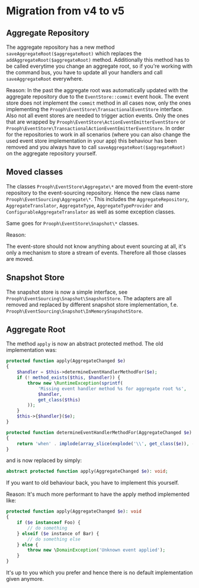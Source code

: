 # Migration from v4 to v5

## Aggregate Repository

The aggregate repository has a new method `saveAggregateRoot($aggregateRoot)` which replaces the
`addAggregateRoot($aggregateRoot)` method. Additionally this method has to be called everytime you change an aggregate
root, so if you're working with the command bus, you have to update all your handlers and call `saveAggregateRoot` everywhere.

Reason: In the past the aggregate root was automatically updated with the aggregate repository due to the
`EventStore::commit` event hook. The event store does not implement the `commit` method in all cases now, only the ones
implementing the `Prooph\EventStore\TransactionalEventStore` interface. Also not all event stores are needed to trigger
action events. Only the ones that are wrapped by `Prooph\EventStore\ActionEventEmitterEventStore` or `Prooph\EventStore\TransactionalActionEventEmitterEventStore`.
In order for the repositories to work in all scenarios (where you can also change the used event store implementation in your app)
this behaviour has been removed and you always have to call `saveAggregateRoot($aggregateRoot)` on the aggregate repository yourself.

## Moved classes

The classes `Prooph\EventStore\Aggregate\*` are moved from the event-store repository to the event-sourcing repository.
Hence the new class name `Prooph\EventSourcing\Aggregate\*`. This includes the `AggregateRepository`, `AggregateTranslator`,
`AggregateType`, `AggregateTypeProvider` and `ConfigurableAggregateTranslator` as well as some exception classes.

Same goes for `Prooph\EventStore\Snapshot\*` classes.

Reason:

The event-store should not know anything about event sourcing at all, it's only a mechanism to store a stream of events.
Therefore all those classes are moved.

## Snapshot Store

The snapshot store is now a simple interface, see `Prooph\EventSourcing\Snapshot\SnapshotStore`. The adapters are all removed
and replaced by different snapshot store implementation, f.e. `Prooph\EventSourcing\Snapshot\InMemorySnapshotStore`.
  
## Aggregate Root

The method `apply` is now an abstract protected method. The old implementation was:

```php
protected function apply(AggregateChanged $e)
{
    $handler = $this->determineEventHandlerMethodFor($e);
    if (! method_exists($this, $handler)) {
        throw new \RuntimeException(sprintf(
            'Missing event handler method %s for aggregate root %s',
            $handler,
            get_class($this)
        ));
    }
    $this->{$handler}($e);
}

protected function determineEventHandlerMethodFor(AggregateChanged $e)
{
    return 'when' . implode(array_slice(explode('\\', get_class($e)), -1));
}
```

and is now replaced by simply:

```php
abstract protected function apply(AggregateChanged $e): void;
```

If you want to old behaviour back, you have to implement this yourself.

Reason: It's much more performant to have the apply method implemented like:

```php
protected function apply(AggregateChanged $e): void
{
    if ($e instanceof Foo) {
        // do something
    } elseif ($e instance of Bar) {
        // do something else
    } else {
        throw new \DomainException('Unknown event applied');
    }
}

```

It's up to you which you prefer and hence there is no default implementation given anymore.
